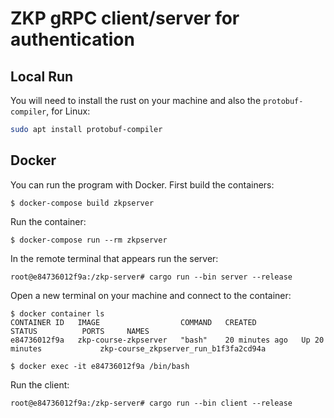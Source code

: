 # ZKP gRPC client/server for authentication

## Local Run

You will need to install the rust on your machine and also the `protobuf-compiler`, for Linux:

```bash
sudo apt install protobuf-compiler
```

## Docker

You can run the program with Docker. First build the containers:

```
$ docker-compose build zkpserver
```

Run the container:

```
$ docker-compose run --rm zkpserver
```

In the remote terminal that appears run the server:

```
root@e84736012f9a:/zkp-server# cargo run --bin server --release
```

Open a new terminal on your machine and connect to the container:

```
$ docker container ls
CONTAINER ID   IMAGE                  COMMAND   CREATED          STATUS          PORTS     NAMES
e84736012f9a   zkp-course-zkpserver   "bash"    20 minutes ago   Up 20 minutes             zkp-course_zkpserver_run_b1f3fa2cd94a

$ docker exec -it e84736012f9a /bin/bash
```

Run the client:

```
root@e84736012f9a:/zkp-server# cargo run --bin client --release
```

